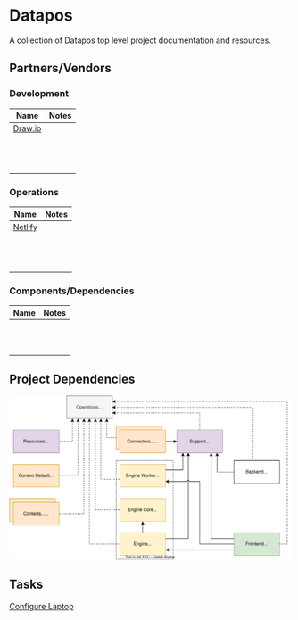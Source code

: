 # Datapos

A collection of Datapos top level project documentation and resources.

## Partners/Vendors

### Development

| Name                                 | Notes |
| ------------------------------------ | ----- |
| [Draw.io](https://app.diagrams.net/) |       |
|                                      |       |
|                                      |       |
|                                      |       |
|                                      |       |
|                                      |       |
|                                      |       |
|                                      |       |
|                                      |       |
|                                      |       |
|                                      |       |
|                                      |       |
|                                      |       |
|                                      |       |

### Operations

| Name                                                      | Notes |
| --------------------------------------------------------- | ----- |
| [Netlify](https://app.netlify.com/teams/datapos/overview) |       |
|                                                           |       |
|                                                           |       |
|                                                           |       |
|                                                           |       |
|                                                           |       |
|                                                           |       |
|                                                           |       |
|                                                           |       |
|                                                           |       |
|                                                           |       |
|                                                           |       |
|                                                           |       |
|                                                           |       |

### Components/Dependencies

| Name | Notes |
| ---- | ----- |
|      |       |
|      |       |
|      |       |
|      |       |
|      |       |
|      |       |
|      |       |
|      |       |
|      |       |
|      |       |
|      |       |
|      |       |

## Project Dependencies

![](Project%20Dependencies.drawio.svg 'Project Dependencies')

## Tasks

[Configure Laptop](<./Configure Laptop.md>)
